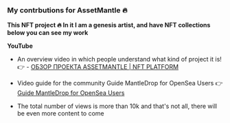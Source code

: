 ### My contrbutions for AssetMantle :fire:

**This NFT project :fire:
In it I am a genesis artist, and have NFT collections
below you can see my work**

**YouTube** 

* An overview video in which people understand what kind of project it is! :point_right: - [ОБЗОР ПРОЕКТА ASSETMANTLE | NFT PLATFORM ](https://youtu.be/hPew-giTLNk)

* Video guide for the community Guide MantleDrop for OpenSea Users :point_right: [Guide MantleDrop for OpenSea Users ](https://youtu.be/9VdmIXnjNA8)

* The total number of views is more than 10k and that's not all, there will be even more content to come

### 

